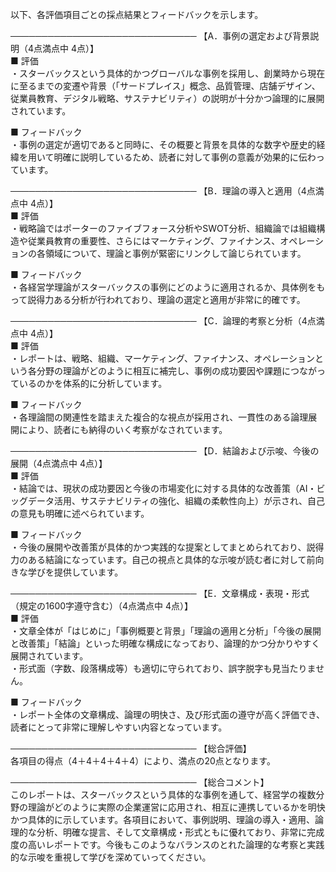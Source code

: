 以下、各評価項目ごとの採点結果とフィードバックを示します。

──────────────────────────────
【A．事例の選定および背景説明（4点満点中 4点）】  
■ 評価  
・スターバックスという具体的かつグローバルな事例を採用し、創業時から現在に至るまでの変遷や背景（「サードプレイス」概念、品質管理、店舗デザイン、従業員教育、デジタル戦略、サステナビリティ）の説明が十分かつ論理的に展開されています。  

■ フィードバック  
・事例の選定が適切であると同時に、その概要と背景を具体的な数字や歴史的経緯を用いて明確に説明しているため、読者に対して事例の意義が効果的に伝わっています。

──────────────────────────────
【B．理論の導入と適用（4点満点中 4点）】  
■ 評価  
・戦略論ではポーターのファイブフォース分析やSWOT分析、組織論では組織構造や従業員教育の重要性、さらにはマーケティング、ファイナンス、オペレーションの各領域について、理論と事例が緊密にリンクして論じられています。  

■ フィードバック  
・各経営学理論がスターバックスの事例にどのように適用されるか、具体例をもって説得力ある分析が行われており、理論の選定と適用が非常に的確です。

──────────────────────────────
【C．論理的考察と分析（4点満点中 4点）】  
■ 評価  
・レポートは、戦略、組織、マーケティング、ファイナンス、オペレーションという各分野の理論がどのように相互に補完し、事例の成功要因や課題につながっているのかを体系的に分析しています。  

■ フィードバック  
・各理論間の関連性を踏まえた複合的な視点が採用され、一貫性のある論理展開により、読者にも納得のいく考察がなされています。

──────────────────────────────
【D．結論および示唆、今後の展開（4点満点中 4点）】  
■ 評価  
・結論では、現状の成功要因と今後の市場変化に対する具体的な改善策（AI・ビッグデータ活用、サステナビリティの強化、組織の柔軟性向上）が示され、自己の意見も明確に述べられています。  

■ フィードバック  
・今後の展開や改善策が具体的かつ実践的な提案としてまとめられており、説得力のある結論になっています。自己の視点と具体的な示唆が読む者に対して前向きな学びを提供しています。

──────────────────────────────
【E．文章構成・表現・形式（規定の1600字遵守含む）（4点満点中 4点）】  
■ 評価  
・文章全体が「はじめに」「事例概要と背景」「理論の適用と分析」「今後の展開と改善策」「結論」といった明確な構成になっており、論理的かつ分かりやすく展開されています。  
・形式面（字数、段落構成等）も適切に守られており、誤字脱字も見当たりません。  

■ フィードバック  
・レポート全体の文章構成、論理の明快さ、及び形式面の遵守が高く評価でき、読者にとって非常に理解しやすい内容となっています。

──────────────────────────────
【総合評価】  
各項目の得点（4＋4＋4＋4＋4）により、満点の20点となります。

──────────────────────────────
【総合コメント】  
このレポートは、スターバックスという具体的な事例を通して、経営学の複数分野の理論がどのように実際の企業運営に応用され、相互に連携しているかを明快かつ具体的に示しています。各項目において、事例説明、理論の導入・適用、論理的な分析、明確な提言、そして文章構成・形式ともに優れており、非常に完成度の高いレポートです。今後もこのようなバランスのとれた論理的な考察と実践的な示唆を重視して学びを深めていってください。
